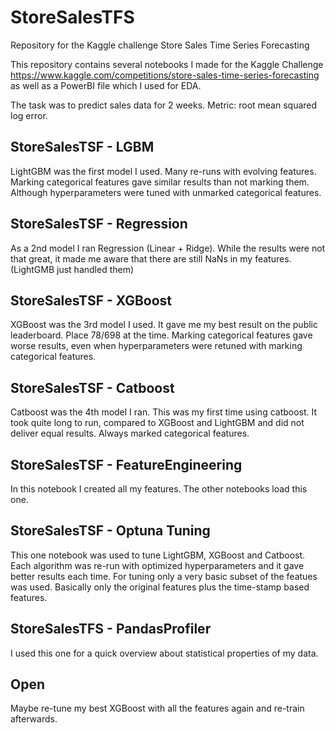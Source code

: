 # StoreSalesTFS
Repository for the Kaggle challenge Store Sales Time Series Forecasting

This repository contains several notebooks I made for the Kaggle Challenge https://www.kaggle.com/competitions/store-sales-time-series-forecasting as well as a PowerBI file which I used for EDA.

The task was to predict sales data for 2 weeks. Metric: root mean squared log error.

## StoreSalesTSF - LGBM
LightGBM was the first model I used. Many re-runs with evolving features. Marking categorical features gave similar results than not marking them. Although hyperparameters were tuned with unmarked categorical features.

## StoreSalesTSF - Regression
As a 2nd model I ran Regression (Linear + Ridge). While the results were not that great, it made me aware that there are still NaNs in my features. (LightGMB just handled them)

## StoreSalesTSF - XGBoost
XGBoost was the 3rd model I used. It gave me my best result on the public leaderboard. Place 78/698 at the time. 
Marking categorical features gave worse results, even when hyperparameters were retuned with marking categorical features.

## StoreSalesTSF - Catboost
Catboost was the 4th model I ran. This was my first time using catboost. It took quite long to run, compared to XGBoost and LightGBM and did not deliver equal results.
Always marked categorical features.

## StoreSalesTSF - FeatureEngineering
In this notebook I created all my features. The other notebooks load this one. 

## StoreSalesTSF - Optuna Tuning
This one notebook was used to tune LightGBM, XGBoost and Catboost. Each algorithm was re-run with optimized hyperparameters and it gave better results each time. For tuning only a very basic subset of the featues was used. Basically only the original features plus the time-stamp based features.

## StoreSalesTFS - PandasProfiler
I used this one for a quick overview about statistical properties of my data.


## Open
Maybe re-tune my best XGBoost with all the features again and re-train afterwards.

